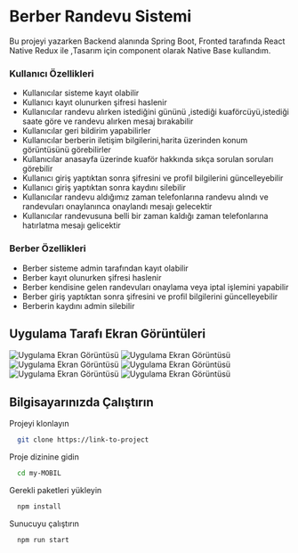 # Berber Randevu Sistemi

Bu projeyi yazarken Backend alanında Spring Boot, Fronted tarafında React Native Redux ile ,Tasarım için component olarak Native Base  kullandım.

### Kullanıcı Özellikleri

- Kullanıcılar sisteme kayıt olabilir
- Kullanıcı kayıt olunurken şifresi haslenir
- Kullanıcılar randevu alırken istediğini gününü ,istediği kuaförcüyü,istediği saate göre ve randevu alırken mesaj bırakabilir
- Kullanıcılar geri bildirim yapabilirler
- Kullanıcılar berberin iletişim bilgilerini,harita üzerinden konum görüntüsünü görebilirler
- Kullanıcılar anasayfa üzerinde kuaför hakkında sıkça sorulan soruları görebilir
- Kullanıcı giriş yaptıktan sonra şifresini ve profil bilgilerini güncelleyebilir
- Kullanıcı giriş yaptıktan sonra kaydını silebilir
- Kullanıcılar randevu aldığımız zaman telefonlarına randevu alındı ve randevuları onaylanınca onaylandı mesajı gelecektir
- Kullanıcılar randevusuna belli bir zaman kaldığı zaman telefonlarına  hatırlatma mesajı gelicektir
### Berber Özellikleri
- Berber sisteme admin tarafından  kayıt olabilir
- Berber kayıt olunurken şifresi haslenir
- Berber kendisine gelen randevuları onaylama veya iptal işlemini yapabilir
- Berber giriş yaptıktan sonra şifresini ve profil bilgilerini güncelleyebilir
- Berberin kaydını admin silebilir

##  Uygulama Tarafı Ekran Görüntüleri
![Uygulama Ekran Görüntüsü](https://i.hizliresim.com/oitbqem.jpg)
![Uygulama Ekran Görüntüsü](https://i.hizliresim.com/t2tdvm0.jpg)
![Uygulama Ekran Görüntüsü](https://i.hizliresim.com/aas801l.jpg)
![Uygulama Ekran Görüntüsü](https://i.hizliresim.com/o0rl4ng.jpg)
![Uygulama Ekran Görüntüsü](https://i.hizliresim.com/7achaok.jpg)
![Uygulama Ekran Görüntüsü](https://i.hizliresim.com/9c4dwg2.jpg)

## Bilgisayarınızda Çalıştırın

Projeyi klonlayın

```bash
  git clone https://link-to-project
```

Proje dizinine gidin

```bash
  cd my-MOBIL
```

Gerekli paketleri yükleyin

```bash
  npm install
```

Sunucuyu çalıştırın

```bash
  npm run start
```

  